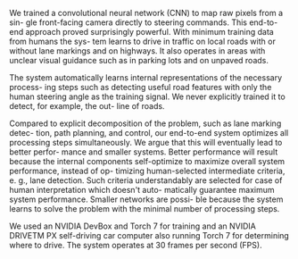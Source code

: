 We trained a convolutional neural network (CNN) to map raw pixels from a sin- gle front-facing camera directly to steering commands. This end-to-end approach proved surprisingly powerful. With minimum training data from humans the sys- tem learns to drive in traffic on local roads with or without lane markings and on highways. It also operates in areas with unclear visual guidance such as in parking lots and on unpaved roads.

The system automatically learns internal representations of the necessary process- ing steps such as detecting useful road features with only the human steering angle as the training signal. We never explicitly trained it to detect, for example, the out- line of roads.

Compared to explicit decomposition of the problem, such as lane marking detec- tion, path planning, and control, our end-to-end system optimizes all processing steps simultaneously. We argue that this will eventually lead to better perfor- mance and smaller systems. Better performance will result because the internal components self-optimize to maximize overall system performance, instead of op- timizing human-selected intermediate criteria, e. g., lane detection. Such criteria understandably are selected for case of human interpretation which doesn't auto- matically guarantee maximum system performance. Smaller networks are possi- ble because the system learns to solve the problem with the minimal number of processing steps.

We used an NVIDIA DevBox and Torch 7 for training and an NVIDIA DRIVETM PX self-driving car computer also running Torch 7 for determining where to drive. The system operates at 30 frames per second (FPS).

